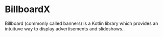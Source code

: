 # BillboardX
Billboard (commonly called banners) is a Kotlin library which provides an intuituve way to display advertisements and slideshows..
